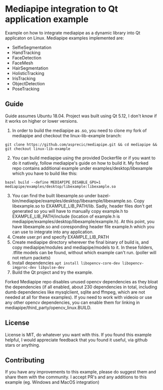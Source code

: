 # Mediapipe integration to Qt application example
Example on how to integrate mediapipe as a dynamic library into Qt applicaton on Linux.
Mediapipe examples implemented are:
 * SelfieSegmentation
 * HandTracking
 * FaceDetection
 * FaceMesh
 * HairSegmentation
 * HolisticTracking
 * IrisTracking
 * ObjectDetection
 * PoseTracking


## Guide
Guide assumes Ubuntu 18.04. Project was built using Qt 5.12, I don't know if it works on higher or lower versions.

1. In order to build the mediapipe as .so, you need to clone my fork of mediapipe and checkout the linux-lib-example branch: 

`git clone https://github.com/asprecic/mediapipe.git
&& cd mediapipe
&& git checkout linux-lib-example`

2. You can build mediapipe using the provided Dockerfile or if you want to do it natively, follow mediapipe's guide on how to build it.
My forked repo contains additional example under examples/desktop/libexample which you have to build like this:

`bazel build --define MEDIAPIPE_DISABLE_GPU=1 mediapipe/examples/desktop/libexample:libexample.so`

3. You can find the built libexample.so under bazel-bin/mediapipe/examples/desktop/libexample/libexample.so.
Copy libexample.so to EXAMPLE_LIB_PATH/lib. Sadly, header files don't get generated so you will have to
manually copy example.h to EXAMPLE_LIB_PATH/include (location of example.h is mediapipe/examples/desktop/libexample/example.h).
At this point, you have libexample.so and coresponding header file example.h which you can use to integrate into any application.
4. Create user.pri and specify EXAMPLE_LIB_PATH
5. Create mediapipe directory wherever the final binary of build is, and copy mediapipe/modules and mediapipe/models to it.
In these folders, .tflite models can be found, without which example can't run. (poller will not return packets)
6. Install dependencies `apt install libopencv-core-dev libopencv-imgproc-dev libpulse-dev`
6. Build the Qt project and try the example.

Forked Mediapipe repo disables unused opencv dependencies as they bloat the dependencies (if all enabled, about 230 dependencies in total, including dumb dependencies like mysqlclient, sqlite and ffmpeg, which are not needed at all for these examples). If you need to work with videoio or use any other opencv dependencies, you can enable them for linking in mediapipe/third_party/opencv_linux.BUILD.

## License
License is MIT, do whatever you want with this.
If you found this example helpful, I would appreciate feedback that you found it useful,
via github stars or anything.

## Contributing
If you have any improvements to this example, please do suggest them
and share them with the community.
I accept PR's and any additions to this example (eg. Windows and MacOS integration)